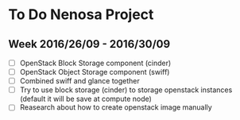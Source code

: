 # To Do Nenosa Project

## Week 2016/26/09 - 2016/30/09

- [ ] OpenStack Block Storage component (cinder)
- [ ] OpenStack Object Storage component (swiff)
- [ ] Combined swiff and glance together
- [ ] Try to use block storage (cinder) to storage openstack instances
  (default it will be save at compute node)
- [ ] Reasearch about how to create openstack image manually
